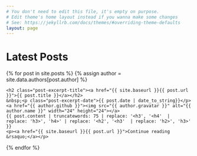 ```yaml
---
# You don't need to edit this file, it's empty on purpose.
# Edit theme's home layout instead if you wanna make some changes
# See: https://jekyllrb.com/docs/themes/#overriding-theme-defaults
layout: page
---
```


<h1>Latest Posts</h1>

{% for post in site.posts %}
{% assign author = site.data.authors[post.author] %}

<section class="post-excerpt">

	<h2 class="post-excerpt-title"><a href="{{ site.baseurl }}{{ post.url }}">{{ post.title }}</a></h2>
	&nbsp;<p class="post-excerpt-date">{{ post.date | date_to_string}}</p>
	<a href="{{ author.github }}"><img src="{{ author.gravatar }}" alt="{{ author.name }}" width="24" height="24"></a>
    {{ post.content | truncatewords: 75 | replace: '<h3', '<h4'  | replace: 'h3>', 'h4>' | replace: '<h2', '<h3'  | replace: 'h2>', 'h3>' }}
    <p><a href="{{ site.baseurl }}{{ post.url }}">Continue reading &rsaquo;</a></p>

</section>

{% endfor %}

<script src="{{'/assets/js/home.js'}}"></script>

